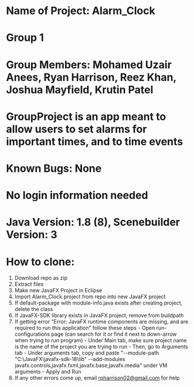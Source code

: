 # Name of Project: Alarm_Clock
# Group 1
# Group Members: Mohamed Uzair Anees, Ryan Harrison, Reez Khan, Joshua Mayfield, Krutin Patel
# GroupProject is an app meant to allow users to set alarms for important times, and to time events
# Known Bugs: None
# No login information needed
# Java Version: 1.8 (8), Scenebuilder Version: 3
# How to clone: 
  1. Download repo as zip
  2. Extract files
  3. Make new JavaFX Project in Eclipse
  4. Import Alarm_Clock project from repo into new JavaFX project
  5. If default-package with module-info.java exists after creating project, delete the class
  6. If JavaFX-SDK library exists in JavaFX project, remove from buildpath
  7. If getting error "Error: JavaFX runtime components are missing, and are required to run this application" follow these steps
    - Open run-configurations page (can search for it or find it next to down-arrow when trying to run program)
    - Under Main tab, make sure project name is the name of the project you are trying to run
    - Then, go to Arguments tab
    - Under arguments tab, copy and paste "--module-path "C:\JavaFX\javafx-sdk-18\lib" --add-modules javafx.controls,javafx.fxml,javafx.base,javafx.media" under VM arguments
    - Apply and Run
 8. If any other errors come up, email rpharrison02@gmail.com for help
